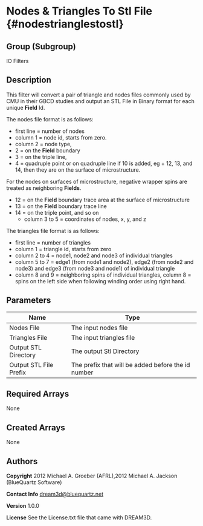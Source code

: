 Nodes & Triangles To Stl File {#nodestrianglestostl}
======

## Group (Subgroup) ##
IO Filters

## Description ##
This filter will convert a pair of triangle and nodes files commonly used by CMU in their GBCD studies and output an STL File in Binary format for each unique **Field** Id.

The nodes file format is as follows:

+  first line = number of nodes
+  column 1 = node id, starts from zero.
+  column 2 = node type,
  + 2 = on the **Field** boundary
  + 3 = on the triple line,
  + 4 = quadruple point or on quadruple line if 10 is added, eg + 12, 13, and 14, then they are on the surface of microstructure.

For the nodes on surfaces of microstructure, negative wrapper spins are treated as neighboring **Fields**.

+ 12 = on the **Field** boundary trace area at the surface of microstructure
+ 13 = on the **Field** boundary trace line
+ 14 = on the triple point, and so on
  - column 3 to 5 = coordinates of nodes, x, y, and z


The triangles file format is as follows:

-  first line = number of triangles
-  column 1 = triangle id, starts from zero
-  column 2 to 4 = node1, node2 and node3 of individual triangles
-  column 5 to 7 = edge1 (from node1 and node2), edge2 (from node2 and node3) and edge3 (from node3 and node1) of individual triangle
-  column 8 and 9 = neighboring spins of individual triangles, column 8 = spins on the left side when following winding order using right hand.

## Parameters ##

| Name | Type |
|------|------|
| Nodes File | The input nodes file |
| Triangles File | The input triangles file |
| Output STL Directory | The output Stl Directory |
| Output STL File Prefix | The prefix that will be added before the id number |


## Required Arrays ##
None

## Created Arrays ##
None

## Authors ##

**Copyright** 2012 Michael A. Groeber (AFRL),2012 Michael A. Jackson (BlueQuartz Software)

**Contact Info** dream3d@bluequartz.net

**Version** 1.0.0

**License**  See the License.txt file that came with DREAM3D.



